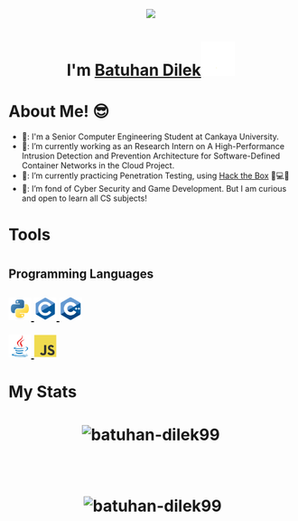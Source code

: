 <p align = "center">
<img style="width:500px;" src="https://cdn.dribbble.com/users/6201/screenshots/4809337/media/b9c7c0839bd0350db517d084c930c37c.gif"/>
<p>
<h1 align="center">I'm <a href="https://github.com/batuhan-dilek99">Batuhan Dilek<a><img src="https://github.com/Kathryn-Jie/Kathryn-Jie/blob/main/wave.gif" width="60px"/></h1>

  <h1>About Me! 😎</h1>

- 🏫: I'm a Senior Computer Engineering Student at Cankaya University.
- 🔭: I’m currently working as an Research Intern on A High-Performance Intrusion Detection and Prevention Architecture for Software-Defined Container
Networks in the Cloud Project.
- 🌱: I’m currently practicing Penetration Testing, using <a href ="https://www.hackthebox.com/">Hack the Box</a> 🧠💻👺
- 🤔: I’m fond of Cyber Security and Game Development. But I am curious and open to learn all CS subjects! 

<h1>Tools<h1/>  
  <h2>Programming Languages<h2/>
<p>
    <a href = "https://www.python.org/" target= "_blank" rel="noreferrer"> <img src="https://raw.githubusercontent.com/devicons/devicon/master/icons/python/python-original.svg" alt="c" width="40" height="40"/> </a>
    <a href="https://www.cprogramming.com/" target="_blank" rel="noreferrer"> <img src="https://raw.githubusercontent.com/devicons/devicon/master/icons/c/c-original.svg" alt="c" width="40" height="40"/> </a>
   <a href="https://www.cprogramming.com/](https://cplusplus.com/" target="_blank" rel="noreferrer"> <img src="https://raw.githubusercontent.com/devicons/devicon/master/icons/cplusplus/cplusplus-original.svg" alt="c" width="40" height="40"/> </a>
  
  <a href="https://www.java.com/en/" target="_blank" rel="noreferrer"> <img src="https://raw.githubusercontent.com/devicons/devicon/master/icons/java/java-original.svg" alt="c" width="40" height="40"/> </a>
  <a href="https://www.javascript.com/" target="_blank" rel="noreferrer"> <img src="https://raw.githubusercontent.com/devicons/devicon/master/icons/javascript/javascript-original.svg" alt="c" width="40" height="40"/> </a>
<p/>
<h1>My Stats<h1/>

<p align = "center" ><img align="center" src="https://github-readme-stats.vercel.app/api/top-langs?username=batuhan-dilek99&show_icons=true&theme=tokyonight&locale=en&layout=compact" alt="batuhan-dilek99" /></p>
<br/>
<p align = "center" >&nbsp;<img align="center" src="https://github-readme-stats.vercel.app/api?username=batuhan-dilek99&show_icons=true&theme=tokyonight&locale=en" alt="batuhan-dilek99" /></p>

